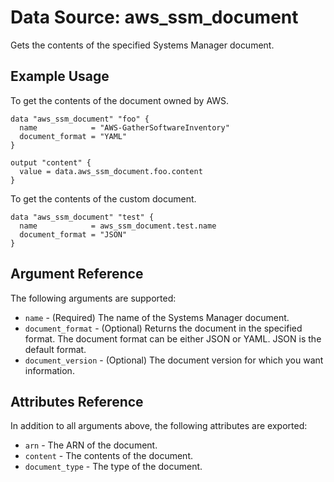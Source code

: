 
# Data Source: aws_ssm_document

Gets the contents of the specified Systems Manager document.

## Example Usage

To get the contents of the document owned by AWS.

```hcl
data "aws_ssm_document" "foo" {
  name            = "AWS-GatherSoftwareInventory"
  document_format = "YAML"
}

output "content" {
  value = data.aws_ssm_document.foo.content
}
```

To get the contents of the custom document.

```hcl
data "aws_ssm_document" "test" {
  name            = aws_ssm_document.test.name
  document_format = "JSON"
}
```


## Argument Reference

The following arguments are supported:

* `name` - (Required) The name of the Systems Manager document.
* `document_format` - (Optional) Returns the document in the specified format. The document format can be either JSON or YAML. JSON is the default format.
* `document_version` - (Optional) The document version for which you want information.

## Attributes Reference

In addition to all arguments above, the following attributes are exported:

* `arn` - The ARN of the document.
* `content` - The contents of the document.
* `document_type` - The type of the document.
